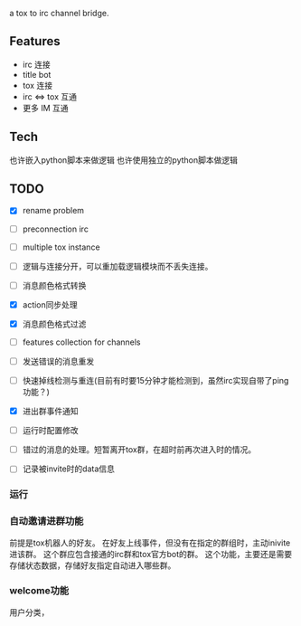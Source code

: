 
a tox to irc channel bridge.

## Features
* irc 连接
* title bot
* tox 连接
* irc <=> tox 互通
* 更多 IM 互通

## Tech
也许嵌入python脚本来做逻辑
也许使用独立的python脚本做逻辑

## TODO
- [x] rename problem
- [ ] preconnection irc
- [ ] multiple tox instance
- [ ] 逻辑与连接分开，可以重加载逻辑模块而不丢失连接。
- [ ] 消息颜色格式转换
- [x] action同步处理
- [x] 消息颜色格式过滤
- [ ] features collection for channels
- [ ] 发送错误的消息重发
- [ ] 快速掉线检测与重连(目前有时要15分钟才能检测到，虽然irc实现自带了ping功能？)
- [x] 进出群事件通知
- [ ] 运行时配置修改
- [ ] 错过的消息的处理。短暂离开tox群，在超时前再次进入时的情况。
- [ ] 记录被invite时的data信息


### 运行

### 自动邀请进群功能
前提是tox机器人的好友。
在好友上线事件，但没有在指定的群组时，主动inivite进该群。
这个群应包含接通的irc群和tox官方bot的群。
这个功能，主要还是需要存储状态数据，存储好友指定自动进入哪些群。

### welcome功能
用户分类，

